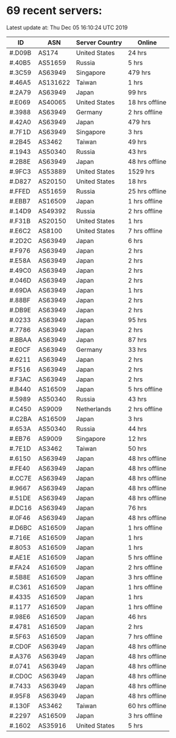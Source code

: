 # 69 recent servers:

Latest update at: Thu Dec 05 16:10:24 UTC 2019

| ID | ASN | Server Country | Online |
| -- | --- | -------------- | ------ |
| #.D09B | AS174 | United States | 24 hrs |
| #.40B5 | AS51659 | Russia | 5 hrs |
| #.3C59 | AS63949 | Singapore | 479 hrs |
| #.46A5 | AS131622 | Taiwan | 1 hrs |
| #.2A79 | AS63949 | Japan | 99 hrs |
| #.E069 | AS40065 | United States | 18 hrs offline |
| #.3988 | AS63949 | Germany | 2 hrs offline |
| #.42A0 | AS63949 | Japan | 479 hrs |
| #.7F1D | AS63949 | Singapore | 3 hrs |
| #.2B45 | AS3462 | Taiwan | 49 hrs |
| #.1943 | AS50340 | Russia | 43 hrs |
| #.2B8E | AS63949 | Japan | 48 hrs offline |
| #.9FC3 | AS53889 | United States | 1529 hrs |
| #.D827 | AS20150 | United States | 18 hrs |
| #.FFED | AS51659 | Russia | 25 hrs offline |
| #.EBB7 | AS16509 | Japan | 1 hrs offline |
| #.14D9 | AS49392 | Russia | 2 hrs offline |
| #.F31B | AS20150 | United States | 1 hrs |
| #.E6C2 | AS8100 | United States | 7 hrs offline |
| #.2D2C | AS63949 | Japan | 6 hrs |
| #.F976 | AS63949 | Japan | 2 hrs |
| #.E58A | AS63949 | Japan | 2 hrs |
| #.49C0 | AS63949 | Japan | 2 hrs |
| #.046D | AS63949 | Japan | 2 hrs |
| #.69DA | AS63949 | Japan | 1 hrs |
| #.88BF | AS63949 | Japan | 2 hrs |
| #.DB9E | AS63949 | Japan | 2 hrs |
| #.0233 | AS63949 | Japan | 95 hrs |
| #.7786 | AS63949 | Japan | 2 hrs |
| #.BBAA | AS63949 | Japan | 87 hrs |
| #.E0CF | AS63949 | Germany | 33 hrs |
| #.6211 | AS63949 | Japan | 2 hrs |
| #.F516 | AS63949 | Japan | 2 hrs |
| #.F3AC | AS63949 | Japan | 2 hrs |
| #.B440 | AS16509 | Japan | 5 hrs offline |
| #.5989 | AS50340 | Russia | 43 hrs |
| #.C450 | AS9009 | Netherlands | 2 hrs offline |
| #.C2BA | AS16509 | Japan | 3 hrs |
| #.653A | AS50340 | Russia | 44 hrs |
| #.EB76 | AS9009 | Singapore | 12 hrs |
| #.7E1D | AS3462 | Taiwan | 50 hrs |
| #.6150 | AS63949 | Japan | 48 hrs offline |
| #.FE40 | AS63949 | Japan | 48 hrs offline |
| #.CC7E | AS63949 | Japan | 48 hrs offline |
| #.9667 | AS63949 | Japan | 48 hrs offline |
| #.51DE | AS63949 | Japan | 48 hrs offline |
| #.DC16 | AS63949 | Japan | 76 hrs |
| #.0F46 | AS63949 | Japan | 48 hrs offline |
| #.D6BC | AS16509 | Japan | 1 hrs offline |
| #.716E | AS16509 | Japan | 1 hrs |
| #.8053 | AS16509 | Japan | 1 hrs |
| #.AE1E | AS16509 | Japan | 5 hrs offline |
| #.FA24 | AS16509 | Japan | 2 hrs offline |
| #.5B8E | AS16509 | Japan | 3 hrs offline |
| #.C361 | AS16509 | Japan | 1 hrs offline |
| #.4335 | AS16509 | Japan | 1 hrs |
| #.1177 | AS16509 | Japan | 1 hrs offline |
| #.98E6 | AS16509 | Japan | 46 hrs |
| #.4781 | AS16509 | Japan | 2 hrs |
| #.5F63 | AS16509 | Japan | 7 hrs offline |
| #.CD0F | AS63949 | Japan | 48 hrs offline |
| #.A376 | AS63949 | Japan | 48 hrs offline |
| #.0741 | AS63949 | Japan | 48 hrs offline |
| #.CD0C | AS63949 | Japan | 48 hrs offline |
| #.7433 | AS63949 | Japan | 48 hrs offline |
| #.95F8 | AS63949 | Japan | 48 hrs offline |
| #.130F | AS3462 | Taiwan | 60 hrs offline |
| #.2297 | AS16509 | Japan | 3 hrs offline |
| #.1602 | AS35916 | United States | 5 hrs |

